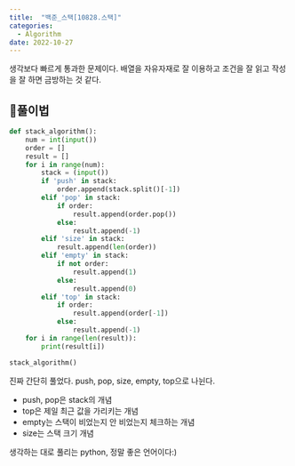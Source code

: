 ```yaml
---
title:  "백준_스택[10828.스택]"
categories:
  - Algorithm
date: 2022-10-27
---
```


생각보다 빠르게 통과한 문제이다. 배열을 자유자재로 잘 이용하고 조건을 잘 읽고 작성을 잘 하면 금방하는 것 같다.

## 🍳풀이법
```python
def stack_algorithm():
    num = int(input())
    order = []
    result = []
    for i in range(num):
        stack = (input())
        if 'push' in stack:
            order.append(stack.split()[-1])
        elif 'pop' in stack:
            if order:
                result.append(order.pop())
            else:
                result.append(-1)
        elif 'size' in stack:
            result.append(len(order))
        elif 'empty' in stack:
            if not order:
                result.append(1)
            else:
                result.append(0)
        elif 'top' in stack:
            if order:
                result.append(order[-1])
            else:
                result.append(-1)
    for i in range(len(result)):
        print(result[i])

stack_algorithm()
```

진짜 간단히 풀었다. push, pop, size, empty, top으로 나뉜다.
- push, pop은 stack의 개념
- top은 제일 최근 값을 가리키는 개념
- empty는 스택이 비었는지 안 비었는지 체크하는 개념
- size는 스택 크기 개념

생각하는 대로 풀리는 python, 정말 좋은 언어이다:)